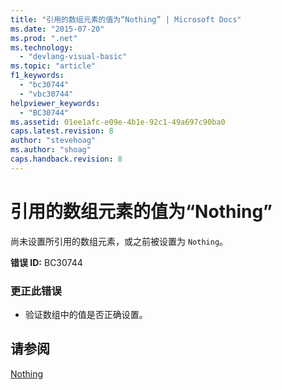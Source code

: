 ```yaml
---
title: "引用的数组元素的值为“Nothing” | Microsoft Docs"
ms.date: "2015-07-20"
ms.prod: ".net"
ms.technology: 
  - "devlang-visual-basic"
ms.topic: "article"
f1_keywords: 
  - "bc30744"
  - "vbc30744"
helpviewer_keywords: 
  - "BC30744"
ms.assetid: 01ee1afc-e09e-4b1e-92c1-49a697c90ba0
caps.latest.revision: 8
author: "stevehoag"
ms.author: "shoag"
caps.handback.revision: 8
---
```

# 引用的数组元素的值为“Nothing”
尚未设置所引用的数组元素，或之前被设置为 `Nothing`。  
  
 **错误 ID:** BC30744  
  
### 更正此错误  
  
-   验证数组中的值是否正确设置。  
  
## 请参阅  
 [Nothing](../../visual-basic/language-reference/nothing.md)